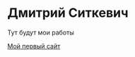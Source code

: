 # Дмитрий Ситкевич
Тут будут мои работы



[Мой первый сайт](https://dimasita27.github.io/Firstsait/ "Как то так")
